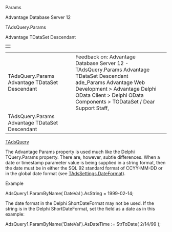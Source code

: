 Params




Advantage Database Server 12  

TAdsQuery.Params

Advantage TDataSet Descendant

|  |
| --- |
|  |

|  |  |  |  |  |
| --- | --- | --- | --- | --- |
| TAdsQuery.Params  Advantage TDataSet Descendant |  |  | Feedback on: Advantage Database Server 12 - TAdsQuery.Params Advantage TDataSet Descendant ade\_Params Advantage Web Development > Advantage Delphi OData Client > Delphi OData Components > TODataSet / Dear Support Staff, |  |
| TAdsQuery.Params  Advantage TDataSet Descendant |  |  |  |  |

[TAdsQuery](ade_tadsquery.htm)

The Advantage Params property is used much like the Delphi TQuery.Params property. There are, however, subtle differences. When a date or timestamp parameter value is being supplied in a string format, then the date must be in either the SQL 92 standard format of CCYY-MM-DD or in the global date format (see [TAdsSettings.DateFormat](ade_dateformat.htm)).

Example

AdsQuery1.ParamByName( DateVal ).AsString = 1999-02-14;

The date format in the Delphi ShortDateFormat may not be used. If the string is in the Delphi ShortDateFormat, set the field as a date as in this example:

AdsQuery1.ParamByName('DateVal').AsDateTime := StrToDate( 2/14/99 );